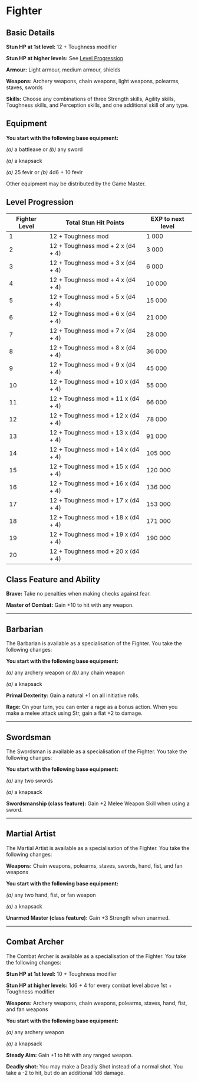 # Fighter

## Basic Details

**Stun HP at 1st level:** 12 + Toughness modifier

**Stun HP at higher levels:** See [Level Progression](#level-progression)

**Armour:** Light armour, medium armour, shields

**Weapons:** Archery weapons, chain weapons, light weapons, polearms, staves, swords

**Skills:** Choose any combinations of three Strength skills, Agility skills, Toughness skills, and Perception skills, and one additional skill of any type.


## Equipment

**You start with the following base equipment:**

_(a)_ a battleaxe or _(b)_ any sword

_(a)_ a knapsack

_(a)_ 25 fevir or _(b)_ 4d6 + 10 fevir

Other equipment may be distributed by the Game Master.


## Level Progression

Fighter Level     | Total Stun Hit Points              | EXP to next level
----------------- | ---------------------------------- | -----------------
1                 | 12 + Toughness mod                 | 1 000             
2                 | 12 + Toughness mod + 2 x (d4 + 4)  | 3 000             
3                 | 12 + Toughness mod + 3 x (d4 + 4)  | 6 000            
4                 | 12 + Toughness mod + 4 x (d4 + 4)  | 10 000            
5                 | 12 + Toughness mod + 5 x (d4 + 4)  | 15 000            
6                 | 12 + Toughness mod + 6 x (d4 + 4)  | 21 000            
7                 | 12 + Toughness mod + 7 x (d4 + 4)  | 28 000            
8                 | 12 + Toughness mod + 8 x (d4 + 4)  | 36 000            
9                 | 12 + Toughness mod + 9 x (d4 + 4)  | 45 000            
10                | 12 + Toughness mod + 10 x (d4 + 4) | 55 000            
11                | 12 + Toughness mod + 11 x (d4 + 4) | 66 000            
12                | 12 + Toughness mod + 12 x (d4 + 4) | 78 000            
13                | 12 + Toughness mod + 13 x (d4 + 4) | 91 000            
14                | 12 + Toughness mod + 14 x (d4 + 4) | 105 000            
15                | 12 + Toughness mod + 15 x (d4 + 4) | 120 000            
16                | 12 + Toughness mod + 16 x (d4 + 4) | 136 000            
17                | 12 + Toughness mod + 17 x (d4 + 4) | 153 000            
18                | 12 + Toughness mod + 18 x (d4 + 4) | 171 000            
19                | 12 + Toughness mod + 19 x (d4 + 4) | 190 000            
20                | 12 + Toughness mod + 20 x (d4 + 4) |         


## Class Feature and Ability

**Brave:** Take no penalties when making checks against fear.

**Master of Combat:** Gain +10 to hit with any weapon.

---

## Barbarian

The Barbarian is available as a specialisation of the Fighter. You take the following changes:

**You start with the following base equipment:**

_(a)_ any archery weapon or _(b)_ any chain weapon

_(a)_ a knapsack

**Primal Dexterity:** Gain a natural +1 on all initiative rolls.

**Rage:** On your turn, you can enter a rage as a bonus action. When you make a melee attack using Str, gain a flat +2 to damage.

---

## Swordsman

The Swordsman is available as a specialisation of the Fighter. You take the following changes:

**You start with the following base equipment:**

_(a)_ any two swords

_(a)_ a knapsack

**Swordsmanship (class feature):** Gain +2 Melee Weapon Skill when using a sword.

---

## Martial Artist

The Martial Artist is available as a specialisation of the Fighter. You take the following changes:

**Weapons:** Chain weapons, polearms, staves, swords, hand, fist, and fan weapons

**You start with the following base equipment:**

_(a)_ any two hand, fist, or fan weapon

_(a)_ a knapsack

**Unarmed Master (class feature):** Gain +3 Strength when unarmed.

---

## Combat Archer

The Combat Archer is available as a specialisation of the Fighter. You take the following changes:

**Stun HP at 1st level:** 10 + Toughness modifier

**Stun HP at higher levels:** 1d6 + 4 for every combat level above 1st + Toughness modifier

**Weapons:** Archery weapons, chain weapons, polearms, staves, hand, fist, and fan weapons

**You start with the following base equipment:**

_(a)_ any archery weapon

_(a)_ a knapsack

**Steady Aim:** Gain +1 to hit with any ranged weapon.

**Deadly shot:** You may make a Deadly Shot instead of a normal shot. You take a -2 to hit, but do an additional 1d6 damage.